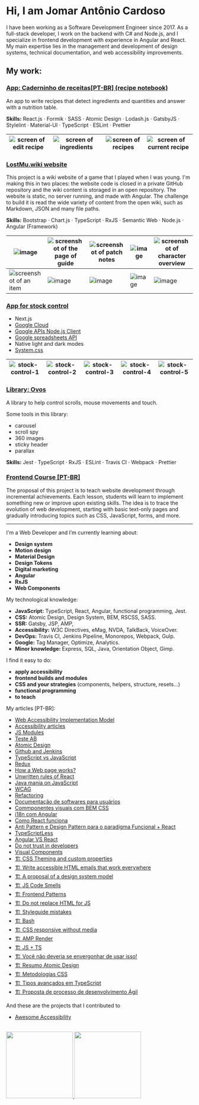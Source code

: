 # Hi, I am Jomar Antônio Cardoso

I have been working as a Software Development Engineer since 2017. As a full-stack developer, I work on the backend with C# and Node.js, and I specialize in frontend development with experience in Angular and React. My main expertise lies in the management and development of design systems, technical documentation, and web accessibility improvements.

## My work:

### [App: Caderninho de receitas[PT-BR] (recipe notebook)](https://github.com/jomarcardoso/caderninho-de-receitas)

An app to write recipes that detect ingredients and quantities and answer with a nutrition table.

**Skills:** React.js · Formik · SASS · Atomic Design · Lodash.js · GatsbyJS · Stylelint · Material-UI · TypeScript · ESLint · Prettier

| ![screen of edit recipe](https://github.com/jomarcardoso/jomarcardoso/assets/27368585/f487ffe2-e54a-43bb-bf44-061e7e6c859c) | ![screen of ingredients](https://user-images.githubusercontent.com/27368585/217540894-c23ed355-2918-405e-b719-b5c79b9bed58.png) | ![screen of recipes](https://user-images.githubusercontent.com/27368585/217540549-5974c04a-bbcd-4895-947c-7ff7b82289ed.png) | ![screen of current recipe](https://user-images.githubusercontent.com/27368585/217540753-bd259231-70d7-4973-93b9-74f7ada93ed3.png) | 
| --- | --- | --- | --- |

### [LostMu.wiki website](https://lostmu.wiki/)

This project is a wiki website of a game that I played when I was young. I'm making this in two places: the website code is closed in a private GitHub repository and the wiki content is storaged in an open repository. The website is static, no server running, and made with Angular. The challenge to build it is read the wide variety of content from the open wiki, such as Markdown, JSON and many file paths.

**Skills:** Bootstrap · Chart.js · TypeScript · RxJS · Semantic Web · Node.js · Angular (Framework)

| ![image](https://github.com/jomarcardoso/jomarcardoso/assets/27368585/d8c076c9-d6ac-48fc-967b-7f2e5df8c6dc) | ![screenshot of the page of guide](https://github.com/jomarcardoso/jomarcardoso/assets/27368585/af635b9e-e9a1-406e-83d0-d2504e20de70) | ![screenshot of patch notes](https://github.com/jomarcardoso/jomarcardoso/assets/27368585/d2ce65c3-d622-4daa-aacf-656a365a9a30) | ![image](https://github.com/jomarcardoso/jomarcardoso/assets/27368585/3b9e412a-e518-440f-8f92-897a58b0f252) | ![screenshot of character overview](https://github.com/jomarcardoso/jomarcardoso/assets/27368585/4593e689-8812-4093-a923-7573dc36bc9a) |
| --- | --- | --- | --- | --- |
| ![screenshot of an item](https://github.com/jomarcardoso/jomarcardoso/assets/27368585/c1d7571f-4b8b-4cd5-9934-6ba0af9c164d) | ![image](https://github.com/jomarcardoso/jomarcardoso/assets/27368585/6609be11-2e47-4a56-be91-8f2935c0480b) | ![image](https://github.com/jomarcardoso/jomarcardoso/assets/27368585/55274ed1-8f48-4322-88bf-d3f4ca128c41) | ![image](https://github.com/jomarcardoso/jomarcardoso/assets/27368585/9a1ab00a-4fb8-41da-8be5-66e568840763) | ![image](https://github.com/jomarcardoso/jomarcardoso/assets/27368585/6a2c7fab-5c33-4727-8cd1-f1488f551dc3) |

### [App for stock control](https://github.com/jomarcardoso/js-stock-control-with-xlsx-database)

- Next.js
- [Google Cloud](https://console.cloud.google.com/apis/dashboard)
- [Google APIs Node.js Client](https://googleapis.dev/nodejs/googleapis/latest/sheets/index.html#authentication-and-authorization)
- [Google spreadsheets API](https://developers.google.com/sheets/api/guides/values)
- Native light and dark modes
- [System.css](https://projects.dutchcelt.com/system.css/)

| ![stock-control-1](https://github.com/user-attachments/assets/879b5ea6-55c2-44c6-8d4d-7325320dce3c) | ![stock-control-2](https://github.com/user-attachments/assets/4884b7d6-a317-48ab-8bd2-0e866512e746) | ![stock-control-3](https://github.com/user-attachments/assets/d1631d49-b0ee-4940-8558-bc5a7a8d38cc) | ![stock-control-4](https://github.com/user-attachments/assets/0b44b671-03ce-404a-b191-f570dcf92088) | ![stock-control-5](https://github.com/user-attachments/assets/9e6e1882-4ae5-4b08-afb9-171cb6a758a1) |
| --- | --- | --- | --- | --- |

### [Library: Ovos](https://github.com/jomarcardoso/ovos)

A library to help control scrolls, mouse movements and touch.

Some tools in this library:

- carousel
- scroll spy
- 360 images
- sticky header
- parallax

**Skills:** Jest · TypeScript · RxJS · ESLint · Travis CI · Webpack · Prettier

### [Frontend Course [PT-BR]](https://github.com/jomarcardoso/curso-frontend)

The proposal of this project is to teach website development through incremental achievements. Each lesson, students will learn to implement something new or improve upon existing skills. The idea is to trace the evolution of web development, starting with basic text-only pages and gradually introducing topics such as CSS, JavaScript, forms, and more.

---

I'm a Web Developer and I’m currently learning about:
 
- **Design system**
- **Motion design**
- **Material Design**
- **Design Tokens**
- **Digital marketing**
- **Angular**
- **RxJS**
- **Web Components**

My technological knowledge:

- **JavaScript:** TypeScript, React, Angular, functional programming, Jest.
- **CSS:** Atomic Design, Design System, BEM, RSCSS, SASS.
- **SSR:** Gatsby, JSP, AMP,
- **Accessibility:** W3C Directives, eMag, NVDA, TalkBack, VoiceOver.
- **DevOps:** Travis CI, Jenkins Pipeline, Monorepos, Webpack, Gulp.
- **Google:** Tag Manager, Optimize, Analytics.
- **Minor knowledge:** Express, SQL, Java, Orientation Object, Gimp.

I find it easy to do:

- **apply accessibility**
- **frontend builds and modules**
- **CSS and your strategies** (components, helpers, structure, resets...)
- **functional programming**
- **to teach**

My articles [PT-BR]:

- [Web Accessibility Implementation Model](https://1drv.ms/b/c/00664a182ae91239/ETkS6SoYSmYggAB62wAAAAABqNOTkHBZeoL04DcwceR00A?e=GWIriI)
- [Accessibility articles](https://github.com/jomarcardoso/accessibility/tree/main/articles)
- [JS Modules](https://github.com/jomarcardoso/dojo-jsmodules)
- [Teste AB](https://github.com/jomarcardoso/article-ab-test/blob/main/README.md)
- [Atomic Design](https://github.com/jomarcardoso/dojo-AtomicDesign)
- [Github and Jenkins](https://github.com/jomarcardoso/dojo-GitHubAndJenkins)
- [TypeScript vs JavaScript](https://github.com/jomarcardoso/dojo-typescript-vs-javascript)
- [Redux](https://github.com/jomarcardoso/dojo-Redux)
- [How a Web page works?](https://github.com/jomarcardoso/dojo-PaginaWeb)
- [Unwritten rules of React](https://github.com/jomarcardoso/dojo-react-rules)
- [Java mania on JavaScript](https://github.com/jomarcardoso/dojo-JavaOnJavascript)
- [WCAG](https://github.com/jomarcardoso/article-diretrizes-de-acessibilidade-wcag)
- [Refactoring](https://github.com/jomarcardoso/dojo-refactoring)
- [Documentação de softwares para usuários](https://github.com/jomarcardoso/dojo-userDocumentations)
- [Commponentes visuais com BEM CSS](https://github.com/jomarcardoso/dojo-css-components)
- [i18n com Angular](https://github.com/jomarcardoso/angular-locale)
- [Como React funciona](https://github.com/jomarcardoso/quickly-how-react-works)
- [Anti Pattern e Design Pattern para o paradigma Funcional + React](https://github.com/jomarcardoso/anti-pattern-and-functional-design-patterns)
- [TypeScriptLess](https://github.com/jomarcardoso/dojo-typeScriptLess)
- [Angular VS React](https://github.com/jomarcardoso/angular-vs-react)
- [Do not trust in developers](https://github.com/jomarcardoso/dojo-escapeFromHelpOnJS)
- [Visual Components](https://github.com/jomarcardoso/visual-components)
- [🏗️ CSS Theming and custom properties](https://github.com/jomarcardoso/dojo-css-theming)
- [🏗️ Write accessible HTML emails that work everywhere](https://github.com/jomarcardoso/email-with-html/tree/main)
- [🏗️ A proposal of a design system model](https://github.com/jomarcardoso/design-system-model)
- [🏗️ JS Code Smells](https://github.com/jomarcardoso/dojo-CodeSmellJS)
- [🏗️ Frontend Patterns](https://github.com/jomarcardoso/dojo-FrontendPatterns)
- [🏗️ Do not replace HTML for JS](https://github.com/jomarcardoso/dojo-JavascriptLess)
- [🏗️ Styleguide mistakes](https://github.com/jomarcardoso/dojo-StyleguideMistakes)
- [🏗️ Bash](https://github.com/jomarcardoso/dojo-bash)
- [🏗️ CSS responsive without media](https://github.com/jomarcardoso/dojo-ResponsiveWithNoMedia)
- [🏗️ AMP Render](https://github.com/jomarcardoso/dojo-AmpRender)
- [🏗️ JS + TS](https://github.com/jomarcardoso/typeScriptLess)
- [🏗️ Você não deveria se envergonhar de usar isso!](https://github.com/jomarcardoso/you-shouldn-t-be-ashamed-for-using-this/blob/main/README.md)
- [🏗️ Resumo Atomic Design](https://github.com/jomarcardoso/atomic-design-summary/blob/main/README.md)
- [🏗️ Metodologias CSS](https://github.com/jomarcardoso/css-metologogies/blob/main/README.md)
- [🏗️ Tipos avançados em TypeScript](https://github.com/jomarcardoso/advanced-types-typescript/blob/main/README.md)
- [🏗️ Proposta de processo de desenvolvimento Ágil](https://github.com/jomarcardoso/article-dev-process)

And these are the projects that I contributed to

- [Awesome Accessibility](https://github.com/brunopulis/awesome-a11y)

<br>

<div>
  <a href="https://github.com/jomarcardoso">
    <img height="180em" src="https://github-readme-stats.vercel.app/api?username=jomarcardoso&show_icons=true&theme=default&include_all_commits=true&count_private=true"/>
    <img height="180em" src="https://github-readme-stats.vercel.app/api/top-langs/?username=jomarcardoso&layout=compact&langs_count=7&theme=default"/>
  </a>
</div>

<!--
**jomarcardoso/jomarcardoso** is a ✨ _special_ ✨ repository because its `README.md` (this file) appears on your GitHub profile.

Here are some ideas to get you started:

- 🌱 I’m currently learning about ...
- 🔭 I’m currently working on ...
- 👯 I’m looking to collaborate on ...
- 🤔 I’m looking for help with ...
- 💬 Ask me about ...
- 📫 How to reach me: ...
- 😄 Pronouns: ...
- ⚡ Fun fact: ...
-->
